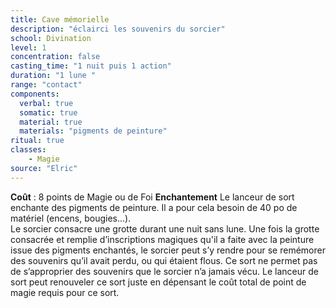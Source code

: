 ```yaml
---
title: Cave mémorielle
description: "éclairci les souvenirs du sorcier"
school: Divination
level: 1
concentration: false
casting_time: "1 nuit puis 1 action"
duration: "1 lune "
range: "contact"
components:
  verbal: true
  somatic: true
  material: true
  materials: "pigments de peinture"
ritual: true
classes:
    - Magie
source: "Elric"
---
```

**Coût** : 8 points de Magie ou de Foi
**Enchantement** Le lanceur de sort enchante des pigments de peinture. Il a pour cela besoin de 40 po de matériel (encens, bougies...).  
Le sorcier consacre une grotte durant une nuit sans lune. Une fois la grotte consacrée et remplie d’inscriptions magiques qu'il a faite avec la peinture issue des pigments enchantés, le sorcier peut s’y rendre pour se remémorer des souvenirs qu’il avait perdu, ou qui étaient flous. Ce sort ne permet pas de s’approprier des souvenirs que le sorcier n’a jamais vécu. Le lanceur de sort peut renouveler ce sort juste en dépensant le coût total de point de magie requis pour ce sort.   
